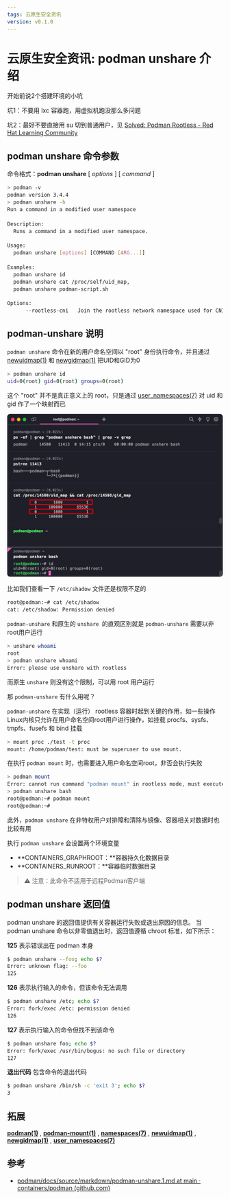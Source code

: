 ```yaml
---
tags: 云原生安全资讯
version: v0.1.0
---
```

# 云原生安全资讯: podman unshare 介绍

开始前说2个搭建环境的小坑

坑1：不要用 lxc 容器跑，用虚拟机跑没那么多问题

坑2：最好不要直接用 su 切到普通用户，见 [Solved: Podman Rootless - Red Hat Learning Community](https://learn.redhat.com/t5/Containers-DevOps-OpenShift/Podman-Rootless/td-p/31095)

## podman unshare 命令参数

命令格式：**podman unshare** [ *options* ] [ *command* ]

```bash
> podman -v
podman version 3.4.4
> podman unshare -h
Run a command in a modified user namespace

Description:
  Runs a command in a modified user namespace.

Usage:
  podman unshare [options] [COMMAND [ARG...]]

Examples:
  podman unshare id
  podman unshare cat /proc/self/uid_map,
  podman unshare podman-script.sh

Options:
      --rootless-cni   Join the rootless network namespace used for CNI networking

```

## podman-unshare 说明

`podman unshare` 命令在新的用户命名空间以 "root" 身份执行命令，并且通过 [newuidmap(1)](https://man7.org/linux/man-pages/man1/newuidmap.1.html) 和 [newgidmap(1)](https://man7.org/linux/man-pages/man1/newgidmap.1.html) 把UID和GID为0

```bash
> podman unshare id
uid=0(root) gid=0(root) groups=0(root)
```

这个 "root" 并不是真正意义上的 root，只是通过 [user_namespaces(7)](https://man7.org/linux/man-pages/man7/user_namespaces.7.html) 对 uid 和 gid 作了一个映射而已

![1698934838010](image/2023-11-02_工具介绍:podman-unshare/1698934838010.png)

比如我们查看一下 `/etc/shadow` 文件还是权限不足的

```bash
root@podman:~# cat /etc/shadow
cat: /etc/shadow: Permission denied
```

`podman-unshare` 和原生的 `unshare `的直观区别就是 `podman-unshare` 需要以非root用户运行

```bash
> unshare whoami
root
> podman unshare whoami
Error: please use unshare with rootless
```

而原生 `unshare` 则没有这个限制，可以用 root 用户运行

那 `podman-unshare` 有什么用呢？

`podman-unshare` 在实现（运行） rootless 容器时起到关键的作用，如一些操作Linux内核只允许在用户命名空间root用户进行操作，如挂载 procfs、sysfs、tmpfs、fusefs 和 bind 挂载

```bash
> mount proc ./test -t proc
mount: /home/podman/test: must be superuser to use mount.
```

在执行 `podman mount` 时，也需要进入用户命名空间root，非否会执行失败

```bash
> podman mount
Error: cannot run command "podman mount" in rootless mode, must execute `podman unshare` first
> podman unshare bash
root@podman:~# podman mount
root@podman:~#
```

此外，`podman unshare` 在非特权用户对排障和清除与镜像、容器相关对数据时也比较有用

执行 `podman unshare` 会设置两个环境变量

* **CONTAINERS_GRAPHROOT：**容器持久化数据目录
* **CONTAINERS_RUNROOT：**容器临时数据目录

> ⚠️ 注意：此命令不适用于远程Podman客户端

## podman unshare 返回值

podman unshare 的返回值提供有关容器运行失败或退出原因的信息。 当 podman unshare 命令以非零值退出时，返回值遵循 chroot 标准，如下所示：

**125** 表示错误出在 podman 本身

```bash
$ podman unshare --foo; echo $?
Error: unknown flag: --foo
125
```

**126** 表示执行输入的命令，但该命令无法调用

```bash
$ podman unshare /etc; echo $?
Error: fork/exec /etc: permission denied
126
```

**127** 表示执行输入的命令但找不到该命令

```bash
$ podman unshare foo; echo $?
Error: fork/exec /usr/bin/bogus: no such file or directory
127
```

**退出代码** 包含命令的退出代码

```bash
$ podman unshare /bin/sh -c 'exit 3'; echo $?
3
```

## 拓展

**[podman(1)](https://github.com/containers/podman/blob/main/docs/source/markdown/podman.1.md)** ,  **[podman-mount(1)](https://github.com/containers/podman/blob/main/docs/source/markdown/podman-mount.1.md)** ,  **[namespaces(7)](https://man7.org/linux/man-pages/man7/namespaces.7.html)** ,  **[newuidmap(1)](https://man7.org/linux/man-pages/man1/newuidmap.1.html)** ,  **[newgidmap(1)](https://man7.org/linux/man-pages/man1/newgidmap.1.html)** , **[user_namespaces(7)](https://man7.org/linux/man-pages/man7/user_namespaces.7.html)**

## 参考

+ [podman/docs/source/markdown/podman-unshare.1.md at main · containers/podman (github.com)](https://github.com/containers/podman/blob/main/docs/source/markdown/podman-unshare.1.md)
